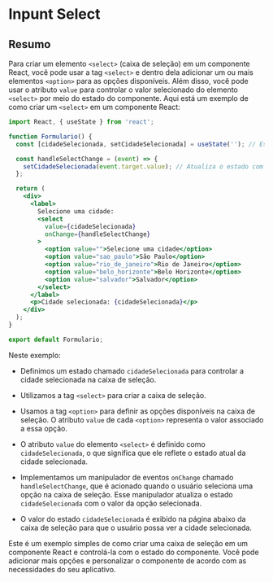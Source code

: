 # Inpunt Select

## Resumo

Para criar um elemento `<select>` (caixa de seleção) em um componente React, você pode usar a tag `<select>` e dentro dela adicionar um ou mais elementos `<option>` para as opções disponíveis. Além disso, você pode usar o atributo `value` para controlar o valor selecionado do elemento `<select>` por meio do estado do componente. Aqui está um exemplo de como criar um `<select>` em um componente React:

```jsx
import React, { useState } from 'react';

function Formulario() {
  const [cidadeSelecionada, setCidadeSelecionada] = useState(''); // Estado para armazenar a cidade selecionada

  const handleSelectChange = (event) => {
    setCidadeSelecionada(event.target.value); // Atualiza o estado com a cidade selecionada
  };

  return (
    <div>
      <label>
        Selecione uma cidade:
        <select
          value={cidadeSelecionada}
          onChange={handleSelectChange}
        >
          <option value="">Selecione uma cidade</option>
          <option value="sao_paulo">São Paulo</option>
          <option value="rio_de_janeiro">Rio de Janeiro</option>
          <option value="belo_horizonte">Belo Horizonte</option>
          <option value="salvador">Salvador</option>
        </select>
      </label>
      <p>Cidade selecionada: {cidadeSelecionada}</p>
    </div>
  );
}

export default Formulario;
```

Neste exemplo:

- Definimos um estado chamado `cidadeSelecionada` para controlar a cidade selecionada na caixa de seleção.

- Utilizamos a tag `<select>` para criar a caixa de seleção.

- Usamos a tag `<option>` para definir as opções disponíveis na caixa de seleção. O atributo `value` de cada `<option>` representa o valor associado a essa opção.

- O atributo `value` do elemento `<select>` é definido como `cidadeSelecionada`, o que significa que ele reflete o estado atual da cidade selecionada.

- Implementamos um manipulador de eventos `onChange` chamado `handleSelectChange`, que é acionado quando o usuário seleciona uma opção na caixa de seleção. Esse manipulador atualiza o estado `cidadeSelecionada` com o valor da opção selecionada.

- O valor do estado `cidadeSelecionada` é exibido na página abaixo da caixa de seleção para que o usuário possa ver a cidade selecionada.

Este é um exemplo simples de como criar uma caixa de seleção em um componente React e controlá-la com o estado do componente. Você pode adicionar mais opções e personalizar o componente de acordo com as necessidades do seu aplicativo.
